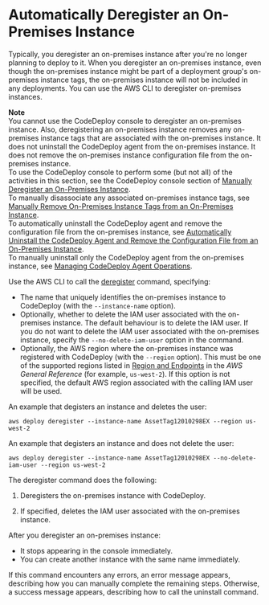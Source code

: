 # Automatically Deregister an On\-Premises Instance<a name="on-premises-instances-operations-deregister-automatically"></a>

Typically, you deregister an on\-premises instance after you're no longer planning to deploy to it\. When you deregister an on\-premises instance, even though the on\-premises instance might be part of a deployment group's on\-premises instance tags, the on\-premises instance will not be included in any deployments\. You can use the AWS CLI to deregister on\-premises instances\.

**Note**  
You cannot use the CodeDeploy console to deregister an on\-premises instance\. Also, deregistering an on\-premises instance removes any on\-premises instance tags that are associated with the on\-premises instance\. It does not uninstall the CodeDeploy agent from the on\-premises instance\. It does not remove the on\-premises instance configuration file from the on\-premises instance\.  
To use the CodeDeploy console to perform some \(but not all\) of the activities in this section, see the CodeDeploy console section of [Manually Deregister an On\-Premises Instance](on-premises-instances-operations-deregister-manually.md)\.  
To manually disassociate any associated on\-premises instance tags, see [Manually Remove On\-Premises Instance Tags from an On\-Premises Instance](on-premises-instances-operations-remove-tags.md)\.  
To automatically uninstall the CodeDeploy agent and remove the configuration file from the on\-premises instance, see [Automatically Uninstall the CodeDeploy Agent and Remove the Configuration File from an On\-Premises Instance](on-premises-instances-operations-uninstall-agent.md)\.  
To manually uninstall only the CodeDeploy agent from the on\-premises instance, see [Managing CodeDeploy Agent Operations](codedeploy-agent-operations.md)\. 

Use the AWS CLI to call the [deregister](https://docs.aws.amazon.com/cli/latest/reference/deploy/deregister.html) command, specifying:
+ The name that uniquely identifies the on\-premises instance to CodeDeploy \(with the `--instance-name` option\)\. 
+  Optionally, whether to delete the IAM user associated with the on\-premises instance\. The default behaviour is to delete the IAM user\. If you do not want to delete the IAM user associated with the on\-premises instance, specify the `--no-delete-iam-user` option in the command\. 
+ Optionally, the AWS region where the on\-premises instance was registered with CodeDeploy \(with the `--region` option\)\. This must be one of the supported regions listed in [Region and Endpoints](https://docs.aws.amazon.com/general/latest/gr/rande.html#codedeploy_region) in the *AWS General Reference* \(for example, `us-west-2`\)\. If this option is not specified, the default AWS region associated with the calling IAM user will be used\.

An example that degisters an instance and deletes the user:

```
aws deploy deregister --instance-name AssetTag12010298EX --region us-west-2
```

An example that degisters an instance and does not delete the user:

```
aws deploy deregister --instance-name AssetTag12010298EX --no-delete-iam-user --region us-west-2
```

The deregister command does the following:

1. Deregisters the on\-premises instance with CodeDeploy\.

1. If specified, deletes the IAM user associated with the on\-premises instance\.

After you deregister an on\-premises instance:
+  It stops appearing in the console immediately\. 
+  You can create another instance with the same name immediately\. 

If this command encounters any errors, an error message appears, describing how you can manually complete the remaining steps\. Otherwise, a success message appears, describing how to call the uninstall command\.